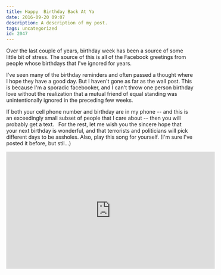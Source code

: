 ```yaml
---
title: Happy  Birthday Back At Ya
date: 2016-09-20 09:07
description: A description of my post.
tags: uncategorized
id: 2047
---
```

Over the last couple of years, birthday week has been a source of some little bit of stress.  The source of this is all of the Facebook greetings from people whose birthdays that I've ignored for years.

I've seen many of the birthday reminders and often passed a thought where I hope they have a good day.  But I haven't gone as far as the wall post.  This is because I'm a sporadic facebooker, and I can't throw one person birthday love without the realization that a mutual friend of equal standing was unintentionally ignored in the preceding few weeks.

If both your cell phone number and birthday are in my phone -- and this is an exceedingly small subset of people that I care about -- then you will probably get a text.
<span class="spanEndPreview">&nbsp;</span>
For the rest, let me wish you the sincere hope that your next birthday is wonderful, and that terrorists and politicians will pick different days to be assholes.  Also, play this song for yourself.  (I'm sure I've posted it before, but stil...)

<iframe class="centered" width="560" height="315" src="https://www.youtube.com/embed/XPgCEXadGho" frameborder="0" allowfullscreen></iframe>

